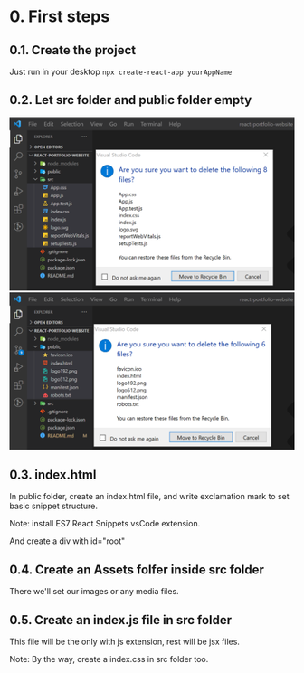 # 0. First steps

## 0.1. Create the project

Just run in your desktop `npx create-react-app yourAppName`

## 0.2. Let src folder and public folder empty

![](./src/assets/readme/1.png)
![](./src/assets/readme/2.png)

## 0.3. index.html

In public folder, create an index.html file, and write exclamation mark to set basic snippet structure.

Note: install ES7 React Snippets vsCode extension.

And create a div with id="root"

## 0.4. Create an Assets folfer inside src folder

There we'll set our images or any media files.

## 0.5. Create an index.js file in src folder

This file will be the only with js extension, rest will be jsx files.

Note: By the way, create a index.css in src folder too.

